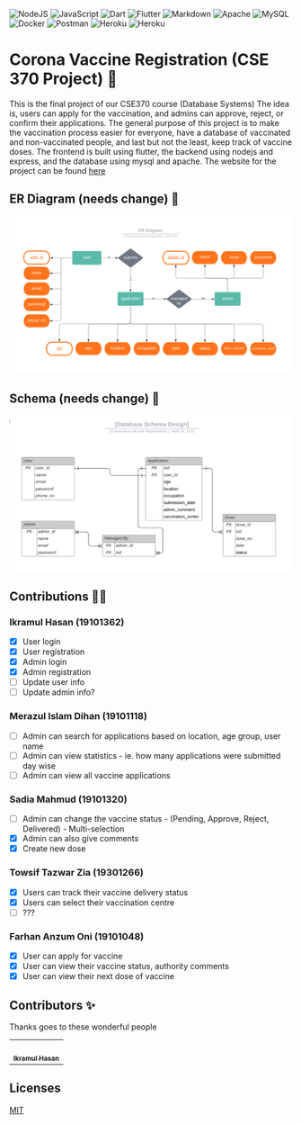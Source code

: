 <p float="left">
<img alt="NodeJS" src="https://img.shields.io/badge/node.js-%2343853D.svg?&style=for-the-badge&logo=node.js&logoColor=white"/>
<img alt="JavaScript" src="https://img.shields.io/badge/javascript-%23323330.svg?&style=for-the-badge&logo=javascript&logoColor=%23F7DF1E"/>
<img alt="Dart" src="https://img.shields.io/badge/dart-%230175C2.svg?&style=for-the-badge&logo=dart&logoColor=white"/>
<img alt="Flutter" src="https://img.shields.io/badge/Flutter-%2302569B.svg?style=for-the-badge&logo=Flutter&logoColor=white" />
<img alt="Markdown" src="https://img.shields.io/badge/markdown-%23000000.svg?&style=for-the-badge&logo=markdown&logoColor=white"/>
<img alt="Apache" src="https://img.shields.io/badge/apache-%23D42029.svg?&style=for-the-badge&logo=apache&logoColor=white"/>
<img alt="MySQL" src="https://img.shields.io/badge/mysql-%2300f.svg?&style=for-the-badge&logo=mysql&logoColor=white"/>
<img alt="Docker" src="https://img.shields.io/badge/docker-%230db7ed.svg?&style=for-the-badge&logo=docker&logoColor=white"/>
<img alt="Postman" src="https://img.shields.io/badge/Postman-FF6C37?style=for-the-badge&logo=postman&logoColor=red" />
<img alt="Heroku" src="https://img.shields.io/badge/heroku-%23430098.svg?&style=for-the-badge&logo=heroku&logoColor=white"/>
<img alt="Heroku" src="https://img.shields.io/github/license/Ileriayo/markdown-badges?style=for-the-badge"/>
</p>

# Corona Vaccine Registration (CSE 370 Project) 💉

This is the final project of our CSE370 course (Database Systems) The idea is, users can apply for the vaccination, and admins can approve, reject, or confirm their applications. The general purpose of this project is to make the vaccination process easier for everyone, have a database of vaccinated and non-vaccinated people, and last but not the least, keep track of vaccine doses. The frontend is built using flutter, the backend using nodejs and express, and the database using mysql and apache. The website for the project can be found [here](https://covidvaccineregistration.web.app/)

## ER Diagram (needs change) 🔗
<img src="documentation/images/er.png" alt="drawing"/>

## Schema (needs change) 📑 
<img src="documentation/images/schema.png" alt="drawing"/>

## Contributions 🐱‍🏍

### Ikramul Hasan (19101362)

- [x] User login
- [x] User registration
- [x] Admin login
- [x] Admin registration
- [ ] Update user info
- [ ] Update admin info?

### Merazul Islam Dihan (19101118)

- [ ] Admin can search for applications based on location, age group, user name
- [ ] Admin can view statistics - ie. how many applications were submitted day wise
- [ ] Admin can view all vaccine applications

### Sadia Mahmud (19101320)

- [ ] Admin can change the vaccine status - (Pending, Approve, Reject, Delivered) - Multi-selection
- [x] Admin can also give comments
- [x] Create new dose

### Towsif Tazwar Zia (19301266)

- [x] Users can track their vaccine delivery status
- [x] Users can select their vaccination centre
- [ ] ???
### Farhan Anzum Oni (19101048)

- [x] User can apply for vaccine
- [x] User can view their vaccine status, authority comments
- [x] User can view their next dose of vaccine

## Contributors ✨

Thanks goes to these wonderful people

<table>
  <tr>
    <td align="center"><a href="https://ikramhasan-portfolio.web.app/"><img src="https://avatars.githubusercontent.com/u/61601841?s=400&u=29e4cf17536ff7ffc7240bf9858eb6501a609a2d&v=4" width="100px;" alt=""/>
    <br />
    <sub><b>Ikramul Hasan</b></sub></a>
    </td>
  </tr>
</table>

## Licenses
[MIT](LICENSE) 
